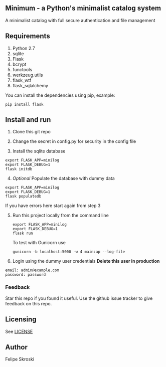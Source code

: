 ## Minimum - a Python's minimalist catalog system

A minimalist catalog with full secure authentication and file management

## Requirements
1. Python 2.7
2. sqlite
3. Flask
4. bcrypt
5. functools
6. werkzeug.utils
7. flask_wtf
8. flask_sqlalchemy

You can install the dependencies using pip, example:
```
pip install flask
```

## Install and run
1. Clone this git repo

2. Change the secret in config.py for security in the config file

3. Install the sqlite database
  ```
  export FLASK_APP=minilog
  export FLASK_DEBUG=1
  flask initdb
  ```

4. _Optional_ Populate the database with dummy data
  ```
  export FLASK_APP=minilog
  export FLASK_DEBUG=1
  flask populatedb
  ```
  If you have errors here start again from step 3

5. Run this project locally from the command line

   ```
   export FLASK_APP=minilog
   export FLASK_DEBUG=1
   flask run
   ```
   To test with Gunicorn use
   ```
   gunicorn -b localhost:5000 -w 4 main:ap --log-file
   ```

6. Login using the dummy user credentials **Delete this user in production**

  ```
  email: admin@example.com
  password: password
  ```


### Feedback
Star this repo if you found it useful. Use the github issue tracker to give
feedback on this repo.

## Licensing
See [LICENSE](LICENSE)

## Author
Felipe Skroski
